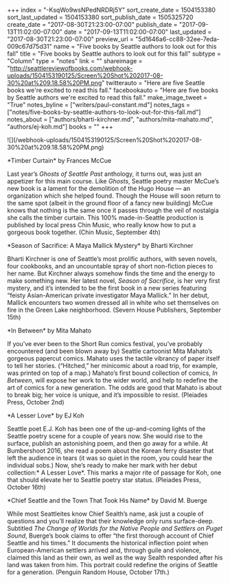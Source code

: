 +++
index = "-KsqWo9wsNPedNRDRj5Y"
sort_create_date = 1504153380
sort_last_updated = 1504153380
sort_publish_date = 1505325720
create_date = "2017-08-30T21:23:00-07:00"
publish_date = "2017-09-13T11:02:00-07:00"
date = "2017-09-13T11:02:00-07:00"
last_updated = "2017-08-30T21:23:00-07:00"
preview_url = "5d1646a6-cc88-32ee-7eda-009c67d75d31"
name = "Five books by Seattle authors to look out for this fall"
title = "Five books by Seattle authors to look out for this fall"
subtype = "Column"
type = "notes"
link = ""
shareimage = "http://seattlereviewofbooks.com/webhook-uploads/1504153190125/Screen%20Shot%202017-08-30%20at%209.18.58%20PM.png"
twitterauto = "Here are five Seattle books we're excited to read this fall."
facebookauto = "Here are five books by Seattle authors we're excited to read this fall."
make_image_tweet = "True"
notes_byline = ["writers/paul-constant.md"]
notes_tags = ["notes/five-books-by-seattle-authors-to-look-out-for-this-fall.md"]
notes_about = ["authors/bharti-kirchner.md", "authors/mita-mahato.md", "authors/ej-koh.md"]
books = ""
+++
<p class="image">![](/webhook-uploads/1504153190125/Screen%20Shot%202017-08-30%20at%209.18.58%20PM.png)</p>

<p class="noindent">*Timber Curtain* by Frances McCue</p>

Last year’s *Ghosts of Seattle Past* anthology, it turns out, was just an appetizer for this main course. Like *Ghosts*, Seattle poetry master McCue’s new book is a lament for the demolition of the Hugo House — an organization which she helped found. Though the House will soon return to the same spot (albeit in the ground floor of a fancy new building) McCue knows that nothing is the same once it passes through the veil of nostalgia she calls the timber curtain. This 100% made-in-Seattle production is published by local press Chin Music, who really know how to put a gorgeous book together. (Chin Music, September 4th)

<p class="noindent">*Season of Sacrifice: A Maya Mallick Mystery* by Bharti Kirchner</p>

Bharti Kirchner is one of Seattle’s most prolific authors, with seven novels, four cookbooks, and an uncountable spray of short non-fiction pieces to her name. But Kirchner always somehow finds the time and the energy to make something new. Her latest novel, *Season of Sacrifice*, is her very first mystery, and it’s intended to be the first book in a new series featuring “feisty Asian-American private investigator Maya Mallick.” In her debut, Mallick encounters two women dressed all in white who set themselves on fire in the Green Lake neighborhood. (Severn House Publishers, September 15th)

<p class="noindent">*In Between* by Mita Mahato</p>

If you’ve ever been to the Short Run comics festival, you’ve probably encountered (and been blown away by) Seattle cartoonist Mita Mahato’s gorgeous papercut comics. Mahato uses the tactile vibrancy of paper itself to tell her stories. (“Hitched,” her minicomic about a road trip, for example, was printed on top of a map.) Mahato’s first bound collection of comics, *In Between*, will expose her work to the wider world, and help to redefine the art of comics for a new generation. The odds are good that Mahato is about to break big; her voice is unique, and it’s impossible to resist. (Pleiades Press, October 2nd)

<p class="noindent">*A Lesser Love* by EJ Koh</p>

Seattle poet E.J. Koh has been one of the up-and-coming lights of the Seattle poetry scene for a couple of years now. She would rise to the surface, publish an astonishing poem, and then go away for a while. At Bumbershoot 2016, she read a poem about the Korean ferry disaster that left the audience in tears (it was so quiet in the room, you could hear the individual sobs.) Now, she’s ready to make her mark with her debut collection:* A Lesser Love*. This marks a major rite of passage for Koh, one that should elevate her to Seattle poetry star status. (Pleiades Press, October 16th)

<p class="noindent">*Chief Seattle and the Town That Took His Name* by David M. Buerge</p>

While most Seattleites know Chief Sealth’s name, ask just a couple of questions and you’ll realize that their knowledge only runs surface-deep. Subtitled *The Change of Worlds for the Native People and Settlers on Puget Sound*, Buerge’s book claims to offer “the first thorough account of Chief Seattle and his times.” It documents the historical inflection point when European-American settlers arrived and, through guile and violence, claimed this land as their own, as well as the way Sealth responded after his land was taken from him. This portrait could redefine the origins of Seattle for a generation. (Penguin Random House, October 17th.)





